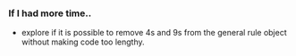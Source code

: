 ### If I had more time.. 
- explore if it is possible to remove 4s and 9s from the general rule object without making code too lengthy.